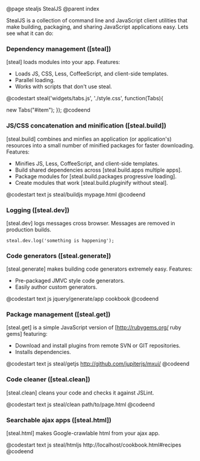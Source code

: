 @page stealjs StealJS
@parent index

StealJS is a collection of command line and JavaScript client utilities
that make building, packaging, and sharing 
JavaScript applications easy.  Lets see what it can do:


### Dependency management ([steal])

[steal] loads modules into your app. Features:

 - Loads JS, CSS, Less, CoffeeScript, and client-side templates.
 - Parallel loading.
 - Works with scripts that don't use steal.

@codestart
steal('widgets/tabs.js',
      './style.css', 
      function(Tabs){
      
  new Tabs("#item");
});
@codeend
  
### JS/CSS concatenation and minification ([steal.build])

[steal.build] combines and minfies an application (or application's) resources
into a small number of minified packages for faster downloading. Features:

 - Minifies JS, Less, CoffeeScript, and client-side templates.
 - Build shared dependencies across [steal.build.apps multiple apps].
 - Package modules for [steal.build.packages progressive loading].
 - Create modules that work [steal.build.pluginify without steal].

@codestart text
js steal/buildjs mypage.html
@codeend

### Logging ([steal.dev])

[steal.dev] logs messages cross browser.  Messages are removed in production builds.

    steal.dev.log('something is happening');

### Code generators ([steal.generate])

[steal.generate]  makes building code generators extremely easy.  Features:

  - Pre-packaged JMVC style code generators.
  - Easily author custom generators.

@codestart text
js jquery/generate/app cookbook
@codeend

### Package management ([steal.get])

[steal.get] is a simple JavaScript version of [http://rubygems.org/ ruby gems] featuring:

 - Download and install plugins from remote SVN or GIT repositories.
 - Installs dependencies.

@codestart text
js steal/getjs http://github.com/jupiterjs/mxui/
@codeend

### Code cleaner ([steal.clean])

[steal.clean] cleans your code and checks it against JSLint.

@codestart text
js steal/clean path/to/page.html
@codeend

### Searchable ajax apps ([steal.html])

[steal.html] makes Google-crawlable html from your ajax app.

@codestart text
js steal/htmljs http://localhost/cookbook.html#recipes
@codeend
